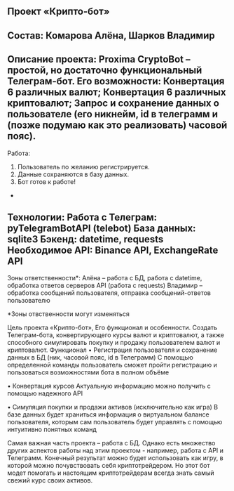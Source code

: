 Проект «Крипто-бот»
-
Состав: Комарова Алёна, Шарков Владимир
-
Описание проекта: Proxima CryptoBot – простой, но достаточно функциональный Телеграм-бот. Его возможности:
Конвертация 6 различных валют;
Конвертация 6 различных криптовалют;
Запрос и сохранение данных о пользователе (его никнейм, id в телеграмм и (позже подумаю как это реализовать) часовой пояс).
-
Работа:  
1) Пользователь по желанию регистрируется.
2) Данные сохраняются в базу данных.
3) Бот готов к работе!
-
Технологии:
Работа с Телеграм: pyTelegramBotAPI (telebot)
База данных: sqlite3
Бэкенд: datetime, requests
Необходимое API: Binance API, ExchangeRate API
-
Зоны ответственности*: 
Алёна – работа с БД, работа с datetime, обработка ответов серверов API (работа с requests)
Владимир – обработка сообщений пользователя, отправка сообщений-ответов пользователю 



*Зоны отвственности могут изменяться


Цель проекта «Крипто-бот»,
Его функционал и особенности.
Создать Телеграм-бота, конвертирующего курсы валют и криптовалют, а также способного симулировать покупку и продажу пользователем валют и криптовалют. 
Функционал
•	Регистрация пользователя и сохранение данных в БД (ник, часовой пояс, id в Телеграмм)
С помощью определенной команды пользователь сможет пройти регистрацию и пользоваться возможностями бота в полном объёме

•	Конвертация курсов
Актуальную информацию можно получить с помощью надежного API

•	Симуляция покупки и продажи активов (исключительно как игра)
В базе данных будет храниться информация о виртуальном балансе пользователя, которым сам пользователь будет управлять с помощью интуитивно понятных команд

Самая важная часть проекта – работа с БД. Однако есть множество других аспектов работы над этим проектом - например, работа с API и Телеграмм. 
Конечный результат можно будет использовать как игру, в которой можно почувствовать себя криптотрейдером. Но этот бот модет помогать и настоящим криптотрейдерам всегда знать самый свежий курс своих активов.

